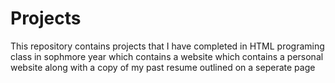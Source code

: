 # Projects
This repository contains projects that I have completed in HTML programing class in sophmore year which contains a website which contains a personal website along with a copy of my past resume outlined on a seperate page
